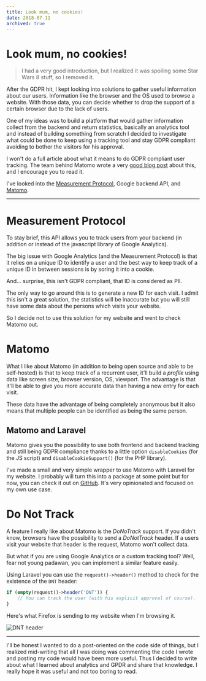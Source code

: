 ```yaml
---
title: Look mum, no cookies!
date: 2018-07-11
archived: true
---
```


# Look mum, no cookies!

> I had a very good introduction, but I realized it was spoiling some Star Wars 8 stuff, so I removed it.

After the GDPR hit, I kept looking into solutions to gather useful information about our users. Information like the browser and the OS used to browse a website. With those data, you can decide whether to drop the support of a certain browser due to the lack of users.

One of my ideas was to build a platform that would gather information collect from the backend and return statistics, basically an analytics tool and instead of building something from scratch I decided to investigate what could be done to keep using a tracking tool and stay GDPR compliant avoiding to bother the visitors for his approval.

I won't do a full article about what it means to do GDPR compliant user tracking. The team behind Matomo wrote a very [good blog post](https://matomo.org/blog/2018/04/how-to-not-process-any-personal-data-with-matomo-and-what-it-means-for-you/) about this, and I encourage you to read it.

I've looked into the [Measurement Protocol](https://developers.google.com/analytics/devguides/collection/protocol/v1/), Google backend API, and [Matomo](https://matomo.org/).

---

# Measurement Protocol

To stay brief, this API allows you to track users from your backend (in addition or instead of the javascript library of Google Analytics).

The big issue with Google Analytics (and the Measurement Protocol) is that it relies on a unique ID to identify a user and the best way to keep track of a unique ID in between sessions is by soring it into a cookie.

And... surprise, this isn't GDPR compliant, that ID is considered as PII.

The only way to go around this is to generate a new ID for each visit. I admit this isn't a great solution, the statistics will be inaccurate but you will still have some data about the persons which visits your website.

So I decide not to use this solution for my website and went to check Matomo out.

# Matomo

What I like about Matomo (in addition to being open source and able to be self-hosted) is that to keep track of a recurrent user, it'll build a _profile_ using data like screen size, browser version, OS, viewport. The advantage is that it'll be able to give you more accurate data than having a new entry for each visit.

These data have the advantage of being completely anonymous but it also means that multiple people can be identified as being the same person.

## Matomo and Laravel

Matomo gives you the possibility to use both frontend and backend tracking and still being GDPR compliance thanks to a little option `disableCookies` (for the JS script) and `disableCookieSupport()` (for the PHP library).

I've made a small and very simple wrapper to use Matomo with Laravel for my website. I probably will turn this into a package at some point but for now, you can check it out on [GitHub](https://github.com/Elhebert/dieterstinglhamber.me/blob/master/app/Services/Analytics/PiwikTracker.php). It's very opinionated and focused on my own use case.

#  Do Not Track

A feature I really like about Matomo is the _DoNoTrack_ support. If you didn't know, browsers have the possibility to send a _DoNotTrack_ header. If a users visit your website that header is the request, Matomo won't collect data.

But what if you are using Google Analytics or a custom tracking tool? Well, fear not young padawan, you can implement a similar feature easily.

Using Laravel you can use the `request()->header()` method to check for the existence of the `DNT` header:

```php
if (empty(request()->header('DNT')) {
    // You can track the user (with his explicit approval of course).
}
```
Here's what Firefox is sending to my website when I'm browsing it.

![DNT header](https://res.cloudinary.com/elhebert/image/upload/c_scale,dpr_auto,f_auto,w_auto,q_auto/v1544637613/dieterstinglhamber.me/posts/dnt-header.jpg)

---

I'll be honest I wanted to do a post-oriented on the code side of things, but I realized mid-writing that all I was doing was commenting the code I wrote and posting my code would have been more useful. Thus I decided to write about what I learned about analytics and GPDR and share that knowledge. I really hope it was useful and not too boring to read.

